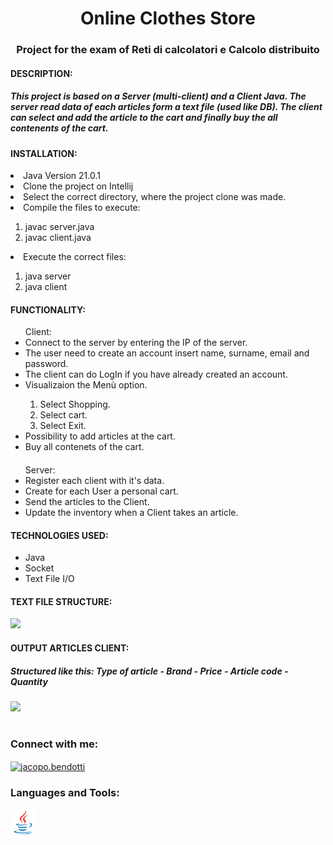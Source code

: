 <h1 align="center">Online Clothes Store</h1>
<h3 align="center">Project for the exam of Reti di calcolatori e Calcolo distribuito</h3>

<h4>DESCRIPTION:</h4>
<h5>This project is based on a Server (multi-client) and a Client Java. 
The server read data of each articles form a text file (used like DB). 
The client can select and add the article to the cart and finally buy the all contenents of the cart.</h5>

<h4>INSTALLATION:</h4>
  <li>Java Version 21.0.1</li>
  <li>Clone the project on Intellij</li>
  <li>Select the correct directory, where the project clone was made.</li>
  <li>Compile the files to execute:</li>
  <ol>
    <li>javac server.java</li>
    <li>javac client.java</li>
  </ol>
  <li>Execute the correct files:</li>
  <ol>
    <li>java server</li>
    <li>java client</li>
  </ol>
  
<h4>FUNCTIONALITY:</h4>
<ul>
  Client:
  <li>Connect to the server by entering the IP of the server.</li>
  <li>The user need to create an account insert name, surname, email and password.</li>
  <li>The client can do LogIn if you have already created an account.</li>
  <li>Visualizaion the Menù option.</li>
  <ol>
    <li>Select Shopping.</li>
    <li>Select cart.</li>
    <li>Select Exit.</li>
  </ol>
  <li>Possibility to add articles at the cart.</li>
  <li>Buy all contenets of the cart.</li>
  <h4></h4>
  Server:
  <li>Register each client with it's data.</li>
  <li>Create for each User a personal cart.</li>
  <li>Send the articles to the Client.</li>
  <li>Update the inventory when a Client takes an article.</li>
</ul>

<h4>TECHNOLOGIES USED:</h4>
<ul>
  <li>Java</li>
  <li>Socket</li>
  <li>Text File I/O</li>
</ul>

<h4>TEXT FILE STRUCTURE:</h4>
<kbd>
<img src="https://github.com/bendoz0/Server-Client/assets/147492032/7be4b5bf-a6e4-46ba-a8ff-6a2b2664dc7d">
</kbd>

<h4>OUTPUT ARTICLES CLIENT:</h4>
<h5>Structured like this: Type of article - Brand - Price - Article code - Quantity</h5>
<kbd>
<img src="https://github.com/bendoz0/Server-Client/assets/147492032/b3d129b2-3126-4603-9a5d-01916ebeb529">
</kbd>

<h1></h1>
<h3 align="left">Connect with me:</h3>
<p align="left">
<a href="https://instagram.com/jacopo.bendotti" target="blank"><img align="center" src="https://raw.githubusercontent.com/rahuldkjain/github-profile-readme-generator/master/src/images/icons/Social/instagram.svg" alt="jacopo.bendotti" height="30" width="40" /></a>
</p>

<h3 align="left">Languages and Tools:</h3>
<p align="left"> <a href="https://www.java.com" target="_blank" rel="noreferrer"> <img src="https://raw.githubusercontent.com/devicons/devicon/master/icons/java/java-original.svg" alt="java" width="40" height="40"/> </a> </p>
